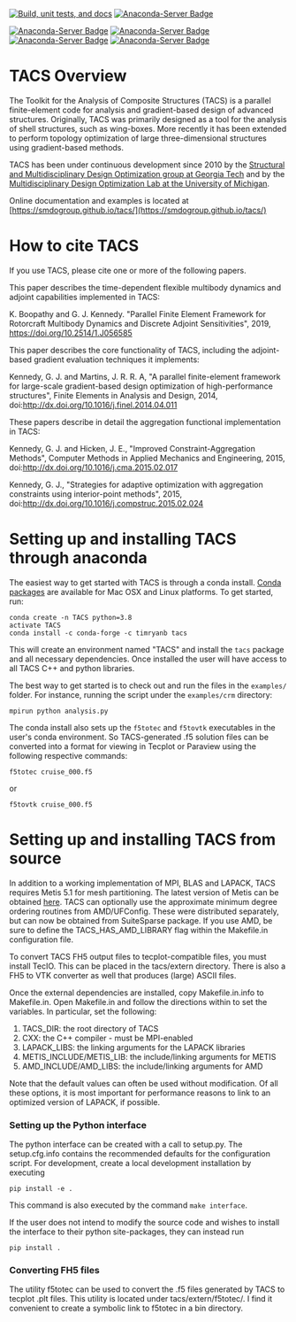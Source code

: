 [![Build, unit tests, and docs](https://github.com/smdogroup/tacs/actions/workflows/unit_tests.yml/badge.svg)](https://github.com/smdogroup/tacs/actions/workflows/unit_tests.yml)
[![Anaconda-Server Badge](https://anaconda.org/timryanb/tacs/badges/license.svg)](https://anaconda.org/timryanb/tacs)

[![Anaconda-Server Badge](https://anaconda.org/timryanb/tacs/badges/installer/conda.svg)](https://anaconda.org/timryanb/tacs)
[![Anaconda-Server Badge](https://anaconda.org/timryanb/tacs/badges/version.svg)](https://anaconda.org/timryanb/tacs)
[![Anaconda-Server Badge](https://anaconda.org/timryanb/tacs/badges/platforms.svg)](https://anaconda.org/timryanb/tacs)
[![Anaconda-Server Badge](https://anaconda.org/timryanb/tacs/badges/downloads.svg)](https://anaconda.org/timryanb/tacs)

# TACS Overview #

The Toolkit for the Analysis of Composite Structures (TACS) is a parallel finite-element code for analysis and gradient-based design of advanced structures. Originally, TACS was primarily designed as a tool for the analysis of shell structures, such as wing-boxes. More recently it has been extended to perform topology optimization of large three-dimensional structures using gradient-based methods.

TACS has been under continuous development since 2010 by the [Structural and Multidisciplinary Design Optimization group at Georgia Tech](http://gkennedy.gatech.edu) and by the [Multidisciplinary Design Optimization Lab at the University of Michigan](http://mdolab.engin.umich.edu/).

Online documentation and examples is located at [https://smdogroup.github.io/tacs/](https://smdogroup.github.io/tacs/)

# How to cite TACS #

If you use TACS, please cite one or more of the following papers.

This paper describes the time-dependent flexible multibody dynamics and adjoint capabilities implemented in TACS:

K. Boopathy and G. J. Kennedy.  "Parallel Finite Element Framework for Rotorcraft Multibody Dynamics and Discrete Adjoint Sensitivities", 2019, https://doi.org/10.2514/1.J056585 

This paper describes the core functionality of TACS, including the adjoint-based gradient evaluation techniques it implements:

Kennedy, G. J. and Martins, J. R. R. A, "A parallel finite-element framework for large-scale gradient-based design optimization of high-performance structures", Finite Elements in Analysis and Design, 2014, doi:http://dx.doi.org/10.1016/j.finel.2014.04.011

These papers describe in detail the aggregation functional implementation in TACS:

Kennedy, G. J. and Hicken, J. E., "Improved Constraint-Aggregation Methods", Computer Methods in Applied Mechanics and Engineering, 2015, doi:http://dx.doi.org/10.1016/j.cma.2015.02.017

Kennedy, G. J., "Strategies for adaptive optimization with aggregation constraints using interior-point methods", 2015, doi:http://dx.doi.org/10.1016/j.compstruc.2015.02.024

# Setting up and installing TACS through anaconda #
The easiest way to get started with TACS is through a conda install. [Conda packages](https://anaconda.org/timryanb/tacs) are
available for Mac OSX and Linux platforms. To get started, run:

    conda create -n TACS python=3.8
    activate TACS
    conda install -c conda-forge -c timryanb tacs
    
This will create an environment named "TACS" and install the `tacs` package and all
necessary dependencies. Once installed the user will have access to all TACS C++ and python libraries. 

The best way to get started is to check out and run the files in the `examples/`
folder. For instance, running the script under the `examples/crm` directory:

    mpirun python analysis.py
    
The conda install also sets up the `f5totec` and `f5tovtk` executables in the user's conda environment.
So TACS-generated .f5 solution files can be converted into a format for viewing in Tecplot or Paraview using the following respective commands:
    
    f5totec cruise_000.f5

or 

    f5tovtk cruise_000.f5

# Setting up and installing TACS from source #

In addition to a working implementation of MPI, BLAS and LAPACK, TACS requires Metis 5.1 for mesh partitioning. The latest version of Metis can be obtained [here](http://glaros.dtc.umn.edu/gkhome/metis/metis/download). TACS can optionally use the approximate minimum degree ordering routines from AMD/UFConfig. These were distributed separately, but can now be obtained from SuiteSparse package. If you use AMD, be sure to define the TACS_HAS_AMD_LIBRARY flag within the Makefile.in configuration file.

To convert TACS FH5 output files to tecplot-compatible files, you must install TecIO. This can be placed in the tacs/extern directory. There is also a FH5 to VTK converter as well that produces (large) ASCII files.

Once the external dependencies are installed, copy Makefile.in.info to Makefile.in. Open Makefile.in and follow the directions within to set the variables. In particular, set the following:

1. TACS_DIR: the root directory of TACS
2. CXX: the C++ compiler - must be MPI-enabled
3. LAPACK_LIBS: the linking arguments for the LAPACK libraries
4. METIS_INCLUDE/METIS_LIB: the include/linking arguments for METIS
5. AMD_INCLUDE/AMD_LIBS: the include/linking arguments for AMD

Note that the default values can often be used without modification. Of all these options, it is most important for performance reasons to link to an optimized version of LAPACK, if possible.

### Setting up the Python interface ###

The python interface can be created with a call to setup.py. The setup.cfg.info contains the recommended defaults for the configuration script. For development, create a local development installation by executing

    pip install -e .

This command is also executed by the command `make interface`.

If the user does not intend to modify the source code and wishes to install the interface to their python site-packages, they can instead run

    pip install .

### Converting FH5 files ###

The utility f5totec can be used to convert the .f5 files generated by TACS to tecplot .plt files. This utility is located under tacs/extern/f5totec/. I find it convenient to create a symbolic link to f5totec in a bin directory.
